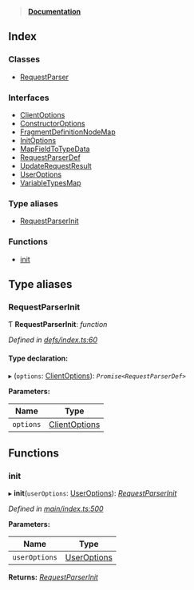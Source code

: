 > **[Documentation](README.md)**

## Index

### Classes

* [RequestParser](classes/requestparser.md)

### Interfaces

* [ClientOptions](interfaces/clientoptions.md)
* [ConstructorOptions](interfaces/constructoroptions.md)
* [FragmentDefinitionNodeMap](interfaces/fragmentdefinitionnodemap.md)
* [InitOptions](interfaces/initoptions.md)
* [MapFieldToTypeData](interfaces/mapfieldtotypedata.md)
* [RequestParserDef](interfaces/requestparserdef.md)
* [UpdateRequestResult](interfaces/updaterequestresult.md)
* [UserOptions](interfaces/useroptions.md)
* [VariableTypesMap](interfaces/variabletypesmap.md)

### Type aliases

* [RequestParserInit](README.md#requestparserinit)

### Functions

* [init](README.md#init)

## Type aliases

###  RequestParserInit

Ƭ **RequestParserInit**: *function*

*Defined in [defs/index.ts:60](https://github.com/badbatch/graphql-box/blob/43ddea2/packages/request-parser/src/defs/index.ts#L60)*

#### Type declaration:

▸ (`options`: [ClientOptions](interfaces/clientoptions.md)): *`Promise<RequestParserDef>`*

**Parameters:**

Name | Type |
------ | ------ |
`options` | [ClientOptions](interfaces/clientoptions.md) |

## Functions

###  init

▸ **init**(`userOptions`: [UserOptions](interfaces/useroptions.md)): *[RequestParserInit](README.md#requestparserinit)*

*Defined in [main/index.ts:500](https://github.com/badbatch/graphql-box/blob/43ddea2/packages/request-parser/src/main/index.ts#L500)*

**Parameters:**

Name | Type |
------ | ------ |
`userOptions` | [UserOptions](interfaces/useroptions.md) |

**Returns:** *[RequestParserInit](README.md#requestparserinit)*